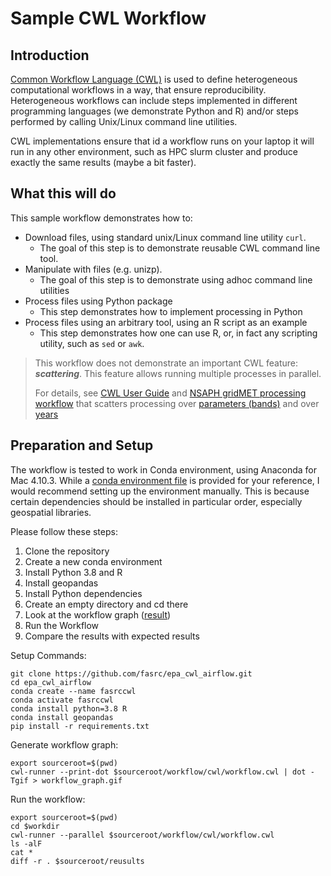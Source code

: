 # Sample CWL Workflow

## Introduction

[Common Workflow Language (CWL)](https://www.commonwl.org/) 
is used to define heterogeneous 
computational workflows in a way, that ensure reproducibility. 
Heterogeneous workflows can include steps implemented in 
different programming languages (we demonstrate Python and R)
and/or steps performed by calling Unix/Linux command line utilities.

CWL implementations ensure that id a workflow runs on your laptop it will run
in any other environment, such as HPC slurm cluster and produce exactly 
the same results (maybe a bit faster).
                        
## What this will do

This sample workflow demonstrates how to:

* Download files, using standard unix/Linux command line utility `curl`.
    * The goal of this step is to demonstrate reusable CWL command line tool.
* Manipulate with files (e.g. unizp). 
    * The goal of this step is to demonstrate using adhoc command line utilities 
* Process files using Python package
    * This step demonstrates how to implement processing in Python
* Process files using an arbitrary tool, using an R script as an example
    * This step demonstrates how one can use R, or, in fact any scripting
      utility, such as `sed` or `awk`.
                        
> This workflow does not demonstrate an important CWL feature:
> **_scattering_**. This feature allows running multiple processes in parallel.
> 
> For details, see 
> [CWL User Guide](https://www.commonwl.org/user_guide/23-scatter-workflow/index.html)
> and [NSAPH gridMET processing workflow](https://github.com/NSAPH-Data-Platform/nsaph-gridmet/blob/master/src/cwl/gridmet.cwl)
> that scatters processing over 
> [parameters (bands)](https://github.com/NSAPH-Data-Platform/nsaph-gridmet/blob/master/src/cwl/gridmet.cwl#L78)
> and over [years](https://github.com/NSAPH-Data-Platform/nsaph-gridmet/blob/master/src/cwl/gridmet.cwl#L120-L121)

## Preparation and Setup

The workflow is tested to work in Conda environment, using Anaconda 
for Mac 4.10.3. While a [conda environment file](conda_env.yml) is 
provided for your reference, I would recommend setting up the environment 
manually. This is because certain dependencies should be installed 
in particular order, especially geospatial libraries.

Please follow these  steps:

1. Clone the repository
2. Create a new conda environment
3. Install Python 3.8 and R
4. Install geopandas
5. Install Python dependencies
6. Create an empty directory and cd there
7. Look at the workflow graph ([result](workflow_graph.gif))
8. Run the Workflow
9. Compare the results with expected results

Setup Commands:

    git clone https://github.com/fasrc/epa_cwl_airflow.git
    cd epa_cwl_airflow
    conda create --name fasrccwl
    conda activate fasrccwl
    conda install python=3.8 R  
    conda install geopandas
    pip install -r requirements.txt
                             
Generate workflow graph:

    export sourceroot=$(pwd)    
    cwl-runner --print-dot $sourceroot/workflow/cwl/workflow.cwl | dot -Tgif > workflow_graph.gif

Run the workflow:

    export sourceroot=$(pwd)  
    cd $workdir
    cwl-runner --parallel $sourceroot/workflow/cwl/workflow.cwl
    ls -alF
    cat *
    diff -r . $sourceroot/reusults